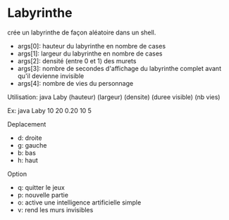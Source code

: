 # Labyrinthe

crée un labyrinthe de façon aléatoire dans un shell.



* args[0]: hauteur du labyrinthe en nombre de cases 
* args[1]: largeur du labyrinthe en nombre de cases
* args[2]: densité (entre 0 et 1) des murets
* args[3]: nombre de secondes d'affichage du labyrinthe complet avant qu'il devienne invisible
* args[4]: nombre de vies du personnage 

Utilisation: java Laby (hauteur) (largeur) (densite) (duree visible) (nb vies)

Ex: java Laby 10 20 0.20 10 5



Deplacement
* d: droite
* g: gauche
* b: bas
* h: haut

Option
* q: quitter le jeux
* p: nouvelle partie
* o: active une intelligence artificielle simple
* v: rend les murs invisibles
